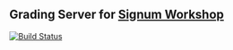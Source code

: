 ## Grading Server for [Signum Workshop](http://workshop.ctftoolkit.com)

[![Build Status](https://travis-ci.org/ID10T-Errors/signumd.svg)](https://travis-ci.org/ID10T-Errors/signumd)

